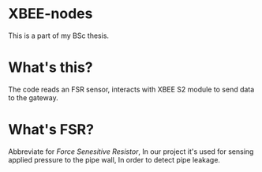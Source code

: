 # XBEE-nodes
This is a part of my BSc thesis.
# What's this?
The code reads an FSR sensor, interacts with XBEE S2 module to send data to the gateway.
# What's FSR?
Abbreviate for _Force Senesitive Resistor_, In our project it's used for sensing applied pressure to the pipe wall, In order to detect pipe leakage.